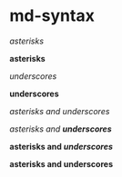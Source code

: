 # md-syntax

*asterisks*

**asterisks**

_underscores_

__underscores__

*asterisks and _underscores_*

*asterisks and __underscores__*

**asterisks and _underscores_**

**asterisks and __underscores__**
